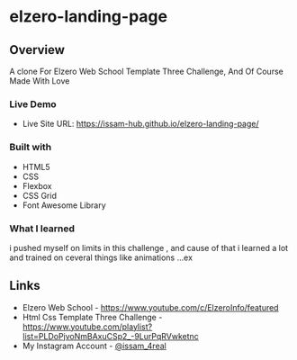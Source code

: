 # elzero-landing-page

## Overview
A clone For Elzero Web School Template Three Challenge, And Of Course Made With Love

### Live Demo
- Live Site URL: https://issam-hub.github.io/elzero-landing-page/

### Built with
- HTML5
- CSS
- Flexbox
- CSS Grid
- Font Awesome Library

### What I learned

i pushed myself on limits in this challenge , and cause of that i learned a lot and trained on ceveral things like animations ...ex

## Links

- Elzero Web School - https://www.youtube.com/c/ElzeroInfo/featured
- Html Css Template Three Challenge - https://www.youtube.com/playlist?list=PLDoPjvoNmBAxuCSp2_-9LurPqRVwketnc
- My Instagram Account - [@issam_4real](https://www.instagram.com/issam_4real/)
